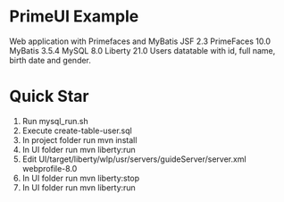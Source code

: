 # PrimeUI Example
Web application with Primefaces and MyBatis
JSF 2.3
PrimeFaces 10.0
MyBatis 3.5.4
MySQL 8.0
Liberty 21.0
Users datatable with id, full name, birth date and gender.

# Quick Star
1. Run mysql_run.sh
2. Execute create-table-user.sql
3. In project folder run mvn install 
4. In UI folder run mvn liberty:run
5. Edit UI/target/liberty/wlp/usr/servers/guideServer/server.xml
   <featureManager>
        <feature>webprofile-8.0</feature>
    </featureManager>
6. In UI folder run mvn liberty:stop
7. In UI folder run mvn liberty:run

